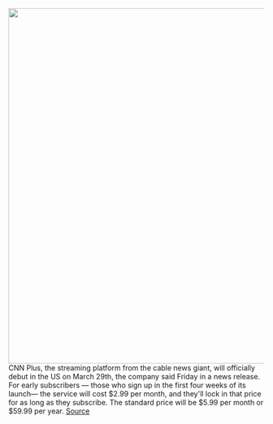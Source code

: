 <img src='https://cdn.vox-cdn.com/thumbor/wZP74T4tNkT5BGh86v7cV0sg2jk=/0x0:640x360/1200x800/filters:focal(269x129:371x231)/cdn.vox-cdn.com/uploads/chorus_image/image/70608637/cnn_plus_3d_whiteplus_redbg_pr_email_logo_640x360.0.jpg' width='700px' /><br/>
CNN Plus, the streaming platform from the cable news giant, will officially debut in the US on March 29th, the company said Friday in a news release. For early subscribers — those who sign up in the first four weeks of its launch— the service will cost $2.99 per month, and they'll lock in that price for as long as they subscribe. The standard price will be $5.99 per month or $59.99 per year.
<a href='https://www.theverge.com/2022/3/11/22972566/cnn-plus-launch-march-29-streaming'> Source <a/>